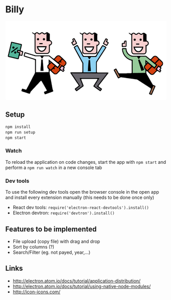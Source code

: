 # Billy

![billy](concept/accountants.png)

## Setup

```bash
npm install
npm run setup
npm start
```

### Watch
To reload the application on code changes, start the app with `npm start` and perform a `npm run watch` in a new console tab

### Dev tools
To use the following dev tools open the browser console in the open app and install every extension manually (this needs to be done once only)

* React dev tools: `require('electron-react-devtools').install()`
* Electron devtron: `require('devtron').install()`

## Features to be implemented
* File upload (copy file) with drag and drop
* Sort by columns (?)
* Search/Filter (eg. not payed, year,...)

## Links
* http://electron.atom.io/docs/tutorial/application-distribution/
* http://electron.atom.io/docs/tutorial/using-native-node-modules/
* http://icon-icons.com/